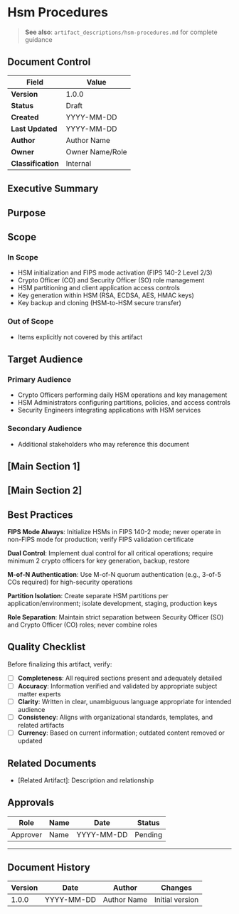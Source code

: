 # Hsm Procedures

> **See also**: `artifact_descriptions/hsm-procedures.md` for complete guidance

## Document Control

| Field | Value |
|-------|-------|
| **Version** | 1.0.0 |
| **Status** | Draft |
| **Created** | YYYY-MM-DD |
| **Last Updated** | YYYY-MM-DD |
| **Author** | Author Name |
| **Owner** | Owner Name/Role |
| **Classification** | Internal |

## Executive Summary

<!-- Provide a 2-3 paragraph overview for executive audience -->
<!-- What is this document about and why does it matter? -->

## Purpose

<!-- This artifact serves as authoritative operational documentation for HSM lifecycle management including initialization, partitioning, crypto officer credential management, key generation and storage, b... -->

## Scope

### In Scope

- HSM initialization and FIPS mode activation (FIPS 140-2 Level 2/3)
- Crypto Officer (CO) and Security Officer (SO) role management
- HSM partitioning and client application access controls
- Key generation within HSM (RSA, ECDSA, AES, HMAC keys)
- Key backup and cloning (HSM-to-HSM secure transfer)

### Out of Scope

- Items explicitly not covered by this artifact

## Target Audience

### Primary Audience

- Crypto Officers performing daily HSM operations and key management
- HSM Administrators configuring partitions, policies, and access controls
- Security Engineers integrating applications with HSM services

### Secondary Audience

- Additional stakeholders who may reference this document

## [Main Section 1]

<!-- Complete this section with artifact-specific content -->
<!-- Refer to the artifact description for required structure -->

## [Main Section 2]

<!-- Add additional sections as needed -->

## Best Practices

**FIPS Mode Always**: Initialize HSMs in FIPS 140-2 mode; never operate in non-FIPS mode for production; verify FIPS validation certificate

**Dual Control**: Implement dual control for all critical operations; require minimum 2 crypto officers for key generation, backup, restore

**M-of-N Authentication**: Use M-of-N quorum authentication (e.g., 3-of-5 COs required) for high-security operations

**Partition Isolation**: Create separate HSM partitions per application/environment; isolate development, staging, production keys

**Role Separation**: Maintain strict separation between Security Officer (SO) and Crypto Officer (CO) roles; never combine roles

## Quality Checklist

Before finalizing this artifact, verify:

- [ ] **Completeness**: All required sections present and adequately detailed
- [ ] **Accuracy**: Information verified and validated by appropriate subject matter experts
- [ ] **Clarity**: Written in clear, unambiguous language appropriate for intended audience
- [ ] **Consistency**: Aligns with organizational standards, templates, and related artifacts
- [ ] **Currency**: Based on current information; outdated content removed or updated

## Related Documents

- [Related Artifact]: Description and relationship

## Approvals

| Role | Name | Date | Status |
|------|------|------|--------|
| Approver | Name | YYYY-MM-DD | Pending |

---

## Document History

| Version | Date | Author | Changes |
|---------|------|--------|---------|
| 1.0.0 | YYYY-MM-DD | Author Name | Initial version |
